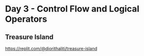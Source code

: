 # Day 3 - Control Flow and Logical Operators




## Treasure Island



https://replit.com/@diorithaliti/treasure-island
